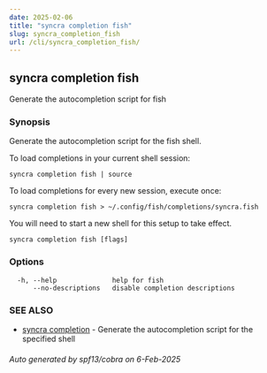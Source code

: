 ```yaml
---
date: 2025-02-06
title: "syncra completion fish"
slug: syncra_completion_fish
url: /cli/syncra_completion_fish/
---
```

## syncra completion fish

Generate the autocompletion script for fish

### Synopsis

Generate the autocompletion script for the fish shell.

To load completions in your current shell session:

	syncra completion fish | source

To load completions for every new session, execute once:

	syncra completion fish > ~/.config/fish/completions/syncra.fish

You will need to start a new shell for this setup to take effect.


```
syncra completion fish [flags]
```

### Options

```
  -h, --help              help for fish
      --no-descriptions   disable completion descriptions
```

### SEE ALSO

* [syncra completion](/cli/syncra_completion/)	 - Generate the autocompletion script for the specified shell

###### Auto generated by spf13/cobra on 6-Feb-2025
